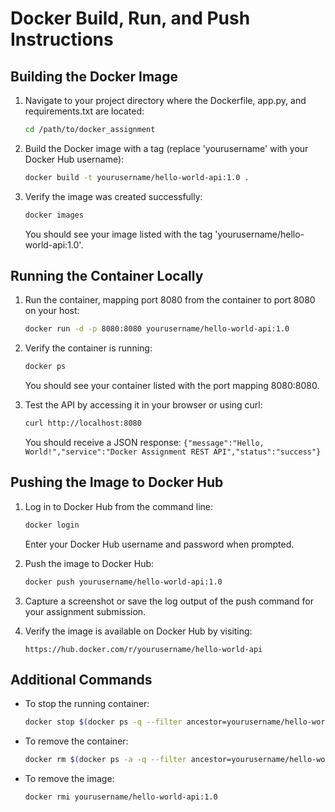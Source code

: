 # Docker Build, Run, and Push Instructions

## Building the Docker Image

1. Navigate to your project directory where the Dockerfile, app.py, and requirements.txt are located:
   ```bash
   cd /path/to/docker_assignment
   ```

2. Build the Docker image with a tag (replace 'yourusername' with your Docker Hub username):
   ```bash
   docker build -t yourusername/hello-world-api:1.0 .
   ```

3. Verify the image was created successfully:
   ```bash
   docker images
   ```
   You should see your image listed with the tag 'yourusername/hello-world-api:1.0'.

## Running the Container Locally

1. Run the container, mapping port 8080 from the container to port 8080 on your host:
   ```bash
   docker run -d -p 8080:8080 yourusername/hello-world-api:1.0
   ```

2. Verify the container is running:
   ```bash
   docker ps
   ```
   You should see your container listed with the port mapping 8080:8080.

3. Test the API by accessing it in your browser or using curl:
   ```bash
   curl http://localhost:8080
   ```
   You should receive a JSON response: `{"message":"Hello, World!","service":"Docker Assignment REST API","status":"success"}`

## Pushing the Image to Docker Hub

1. Log in to Docker Hub from the command line:
   ```bash
   docker login
   ```
   Enter your Docker Hub username and password when prompted.

2. Push the image to Docker Hub:
   ```bash
   docker push yourusername/hello-world-api:1.0
   ```

3. Capture a screenshot or save the log output of the push command for your assignment submission.

4. Verify the image is available on Docker Hub by visiting:
   ```
   https://hub.docker.com/r/yourusername/hello-world-api
   ```

## Additional Commands

- To stop the running container:
  ```bash
  docker stop $(docker ps -q --filter ancestor=yourusername/hello-world-api:1.0)
  ```

- To remove the container:
  ```bash
  docker rm $(docker ps -a -q --filter ancestor=yourusername/hello-world-api:1.0)
  ```

- To remove the image:
  ```bash
  docker rmi yourusername/hello-world-api:1.0
  ```
